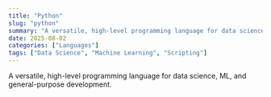 ```yaml
---
title: "Python"
slug: "python"
summary: "A versatile, high-level programming language for data science, ML, and general-purpose development."
date: 2025-08-02
categories: ["Languages"]
tags: ["Data Science", "Machine Learning", "Scripting"]
---
```


A versatile, high-level programming language for data science, ML, and general-purpose development.
